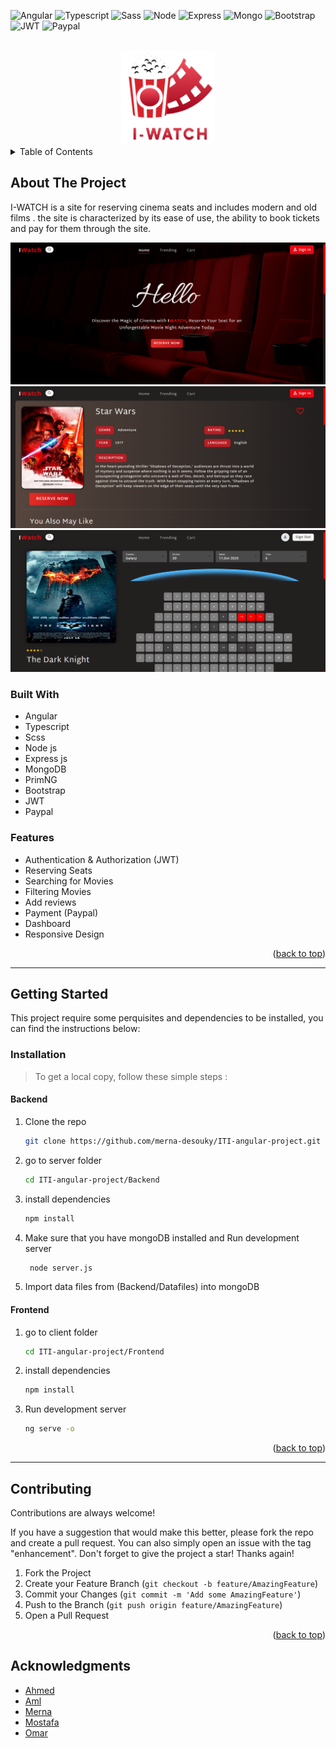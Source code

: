 <div id="top"></div>

<!-- PROJECT SHIELDS -->

![Angular](https://img.shields.io/badge/Angular-DD0031?style=for-the-badge&logo=angular&logoColor=white)
![Typescript](https://img.shields.io/badge/TypeScript-007ACC?style=for-the-badge&logo=typescript&logoColor=white)
![Sass](https://img.shields.io/badge/Sass-CC6699?style=for-the-badge&logo=sass&logoColor=white)
![Node](https://img.shields.io/badge/Node%20js-339933?style=for-the-badge&logo=nodedotjs&logoColor=white)
![Express](https://img.shields.io/badge/Express%20js-000000?style=for-the-badge&logo=express&logoColor=white)
![Mongo](https://img.shields.io/badge/MongoDB-4EA94B?style=for-the-badge&logo=mongodb&logoColor=white)
![Bootstrap](https://img.shields.io/badge/Bootstrap-563D7C?style=for-the-badge&logo=bootstrap&logoColor=white)
![JWT](https://img.shields.io/badge/JWT-000000?style=for-the-badge&logo=JSON%20web%20tokens&logoColor=white)
![Paypal](https://img.shields.io/badge/PayPal-00457C?style=for-the-badge&logo=paypal&logoColor=white)

<!-- PROJECT LOGO -->
</br>
<div align="center">
      <a href="https://react-ui-colors.vercel.app/">
       <img src="./Frontend/src/assets/readme/logo.png" alt="Logo" width="150" height="150">
      </a>
</div>

<!-- TABLE OF CONTENTS -->
<details>
  <summary>Table of Contents</summary>
  <ol>
    <li>
      <a href="#about-the-project">About The Project</a>
      <ul>
      <li><a href="#built-with">Built With</a></li>
      <li><a href="#features">Features</a></li>
      </ul>
    </li>
    <li>
      <a href="#getting-started">Getting Started</a>
      <ul>
        <li><a href="#installation">Installation</a></li>
      </ul>
    </li>
    <li><a href="#contributing">Contributing</a></li>
  </ol>
</details>

<!-- ABOUT THE PROJECT -->

## About The Project

I-WATCH is a site for reserving cinema seats and includes modern and old films .
the site is characterized by its ease of use, the ability to book tickets and pay for them through the site.

![Preview](./Frontend/src/assets/readme/review1.png)
![Preview](./Frontend/src/assets/readme/review2.png)
![Preview](./Frontend/src/assets/readme/review3.png)

### Built With

- Angular
- Typescript
- Scss
- Node js
- Express js
- MongoDB
- PrimNG
- Bootstrap
- JWT
- Paypal

### Features

- Authentication & Authorization (JWT)
- Reserving Seats
- Searching for Movies
- Filtering Movies
- Add reviews
- Payment (Paypal)
- Dashboard
- Responsive Design

<p align="right">(<a href="#top">back to top</a>)</p>

---

## Getting Started

This project require some perquisites and dependencies to be installed, you can find the instructions below:

### Installation

> To get a local copy, follow these simple steps :

#### Backend

1. Clone the repo

   ```sh
   git clone https://github.com/merna-desouky/ITI-angular-project.git
   ```

2. go to server folder

   ```sh
   cd ITI-angular-project/Backend
   ```

3. install dependencies

   ```bash
   npm install
   ```

4. Make sure that you have mongoDB installed and Run development server

   ```sh
    node server.js
   ```

5. Import data files from (Backend/Datafiles) into mongoDB

#### Frontend

1. go to client folder

   ```sh
   cd ITI-angular-project/Frontend
   ```

2. install dependencies

   ```bash
   npm install
   ```

3. Run development server

   ```sh
   ng serve -o
   ```

<p align="right">(<a href="#top">back to top</a>)</p>

---

<!-- CONTRIBUTING -->

## Contributing

Contributions are always welcome!

If you have a suggestion that would make this better, please fork the repo and create a pull request. You can also simply open an issue with the tag "enhancement".
Don't forget to give the project a star! Thanks again!

1. Fork the Project
2. Create your Feature Branch (`git checkout -b feature/AmazingFeature`)
3. Commit your Changes (`git commit -m 'Add some AmazingFeature'`)
4. Push to the Branch (`git push origin feature/AmazingFeature`)
5. Open a Pull Request

<p align="right">(<a href="#top">back to top</a>)</p>

<!-- ACKNOWLEDGMENTS -->

## Acknowledgments

- [Ahmed](https://github.com/ahmedalam98)
- [Aml](https://github.com/AmlMahdawy)
- [Merna](https://github.com/merna-desouky)
- [Mostafa](https://github.com/mostafataha177)
- [Omar](https://github.com/OmarAbd-Almaksoud)
